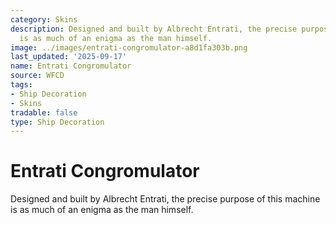 ```yaml
---
category: Skins
description: Designed and built by Albrecht Entrati, the precise purpose of this machine
  is as much of an enigma as the man himself.
image: ../images/entrati-congromulator-a8d1fa303b.png
last_updated: '2025-09-17'
name: Entrati Congromulator
source: WFCD
tags:
- Ship Decoration
- Skins
tradable: false
type: Ship Decoration
---
```


# Entrati Congromulator

Designed and built by Albrecht Entrati, the precise purpose of this machine is as much of an enigma as the man himself.

